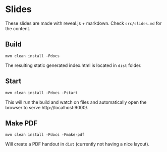 # Slides

These slides are made with reveal.js + markdown. Check `src/slides.md` for the content.

## Build 

`mvn clean install -Pdocs` 

The resulting static generated index.html is located in `dist` folder.

## Start 

`mvn clean install -Pdocs -Pstart`

This will run the build and watch on files and automatically open the browser to serve http://localhost:9000/.

## Make PDF

`mvn clean install -Pdocs -Pmake-pdf`

Will create a PDF handout in `dist` (currently not having a nice layout).


